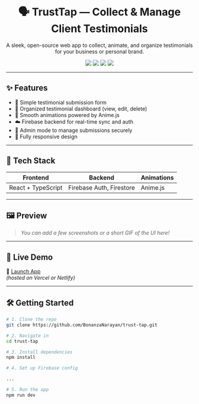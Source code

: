 <h1 align="center">🗣️ TrustTap — Collect & Manage Client Testimonials</h1>
<p align="center">
  A sleek, open-source web app to collect, animate, and organize testimonials for your business or personal brand.
</p>

<p align="center">
  <img src="https://img.shields.io/badge/React-%5E18.0-blue?style=flat&logo=react" />
  <img src="https://img.shields.io/badge/TypeScript-%5E5.0-blue?style=flat&logo=typescript" />
  <img src="https://img.shields.io/badge/Firebase-Backend-orange?style=flat&logo=firebase" />
  <img src="https://img.shields.io/badge/Anime.js-Animations-pink?style=flat&logo=javascript" />
</p>

---

## ✨ Features

- 📝 Simple testimonial submission form
- 📁 Organized testimonial dashboard (view, edit, delete)
- 🎨 Smooth animations powered by Anime.js
- ☁️ Firebase backend for real-time sync and auth
- 🔐 Admin mode to manage submissions securely
- 📱 Fully responsive design

---

## 🔧 Tech Stack

| Frontend | Backend     | Animations |
|----------|-------------|------------|
| React + TypeScript | Firebase Auth, Firestore | Anime.js |

---

## 🖼️ Preview

> _You can add a few screenshots or a short GIF of the UI here!_

---

## 🚀 Live Demo

🔗 [Launch App](https://your-live-demo-link.vercel.app/)  
*(hosted on Vercel or Netlify)*

---

## 🛠️ Getting Started

```bash
# 1. Clone the repo
git clone https://github.com/BonanzaNarayan/trust-tap.git

# 2. Navigate in
cd trust-tap

# 3. Install dependencies
npm install

# 4. Set up Firebase config 

...

# 5. Run the app
npm run dev

